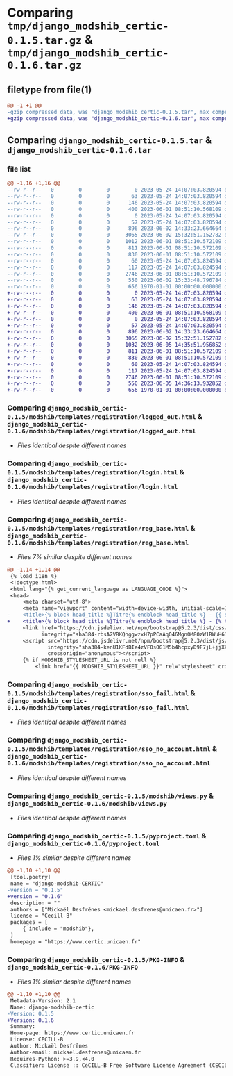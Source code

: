 # Comparing `tmp/django_modshib_certic-0.1.5.tar.gz` & `tmp/django_modshib_certic-0.1.6.tar.gz`

## filetype from file(1)

```diff
@@ -1 +1 @@
-gzip compressed data, was "django_modshib_certic-0.1.5.tar", max compression
+gzip compressed data, was "django_modshib_certic-0.1.6.tar", max compression
```

## Comparing `django_modshib_certic-0.1.5.tar` & `django_modshib_certic-0.1.6.tar`

### file list

```diff
@@ -1,16 +1,16 @@
--rw-r--r--   0        0        0        0 2023-05-24 14:07:03.820594 django_modshib_certic-0.1.5/modshib/__init__.py
--rw-r--r--   0        0        0       63 2023-05-24 14:07:03.820594 django_modshib_certic-0.1.5/modshib/admin.py
--rw-r--r--   0        0        0      146 2023-05-24 14:07:03.820594 django_modshib_certic-0.1.5/modshib/apps.py
--rw-r--r--   0        0        0      400 2023-06-01 08:51:10.568109 django_modshib_certic-0.1.5/modshib/context_processors.py
--rw-r--r--   0        0        0        0 2023-05-24 14:07:03.820594 django_modshib_certic-0.1.5/modshib/migrations/__init__.py
--rw-r--r--   0        0        0       57 2023-05-24 14:07:03.820594 django_modshib_certic-0.1.5/modshib/models.py
--rw-r--r--   0        0        0      896 2023-06-02 14:33:23.664664 django_modshib_certic-0.1.5/modshib/templates/registration/logged_out.html
--rw-r--r--   0        0        0     3065 2023-06-02 15:32:51.152782 django_modshib_certic-0.1.5/modshib/templates/registration/login.html
--rw-r--r--   0        0        0     1012 2023-06-01 08:51:10.572109 django_modshib_certic-0.1.5/modshib/templates/registration/reg_base.html
--rw-r--r--   0        0        0      811 2023-06-01 08:51:10.572109 django_modshib_certic-0.1.5/modshib/templates/registration/sso_fail.html
--rw-r--r--   0        0        0      830 2023-06-01 08:51:10.572109 django_modshib_certic-0.1.5/modshib/templates/registration/sso_no_account.html
--rw-r--r--   0        0        0       60 2023-05-24 14:07:03.824594 django_modshib_certic-0.1.5/modshib/tests.py
--rw-r--r--   0        0        0      117 2023-05-24 14:07:03.824594 django_modshib_certic-0.1.5/modshib/urls.py
--rw-r--r--   0        0        0     2746 2023-06-01 08:51:10.572109 django_modshib_certic-0.1.5/modshib/views.py
--rw-r--r--   0        0        0      550 2023-06-02 15:33:48.796784 django_modshib_certic-0.1.5/pyproject.toml
--rw-r--r--   0        0        0      656 1970-01-01 00:00:00.000000 django_modshib_certic-0.1.5/PKG-INFO
+-rw-r--r--   0        0        0        0 2023-05-24 14:07:03.820594 django_modshib_certic-0.1.6/modshib/__init__.py
+-rw-r--r--   0        0        0       63 2023-05-24 14:07:03.820594 django_modshib_certic-0.1.6/modshib/admin.py
+-rw-r--r--   0        0        0      146 2023-05-24 14:07:03.820594 django_modshib_certic-0.1.6/modshib/apps.py
+-rw-r--r--   0        0        0      400 2023-06-01 08:51:10.568109 django_modshib_certic-0.1.6/modshib/context_processors.py
+-rw-r--r--   0        0        0        0 2023-05-24 14:07:03.820594 django_modshib_certic-0.1.6/modshib/migrations/__init__.py
+-rw-r--r--   0        0        0       57 2023-05-24 14:07:03.820594 django_modshib_certic-0.1.6/modshib/models.py
+-rw-r--r--   0        0        0      896 2023-06-02 14:33:23.664664 django_modshib_certic-0.1.6/modshib/templates/registration/logged_out.html
+-rw-r--r--   0        0        0     3065 2023-06-02 15:32:51.152782 django_modshib_certic-0.1.6/modshib/templates/registration/login.html
+-rw-r--r--   0        0        0     1032 2023-06-05 14:35:51.956852 django_modshib_certic-0.1.6/modshib/templates/registration/reg_base.html
+-rw-r--r--   0        0        0      811 2023-06-01 08:51:10.572109 django_modshib_certic-0.1.6/modshib/templates/registration/sso_fail.html
+-rw-r--r--   0        0        0      830 2023-06-01 08:51:10.572109 django_modshib_certic-0.1.6/modshib/templates/registration/sso_no_account.html
+-rw-r--r--   0        0        0       60 2023-05-24 14:07:03.824594 django_modshib_certic-0.1.6/modshib/tests.py
+-rw-r--r--   0        0        0      117 2023-05-24 14:07:03.824594 django_modshib_certic-0.1.6/modshib/urls.py
+-rw-r--r--   0        0        0     2746 2023-06-01 08:51:10.572109 django_modshib_certic-0.1.6/modshib/views.py
+-rw-r--r--   0        0        0      550 2023-06-05 14:36:13.932852 django_modshib_certic-0.1.6/pyproject.toml
+-rw-r--r--   0        0        0      656 1970-01-01 00:00:00.000000 django_modshib_certic-0.1.6/PKG-INFO
```

### Comparing `django_modshib_certic-0.1.5/modshib/templates/registration/logged_out.html` & `django_modshib_certic-0.1.6/modshib/templates/registration/logged_out.html`

 * *Files identical despite different names*

### Comparing `django_modshib_certic-0.1.5/modshib/templates/registration/login.html` & `django_modshib_certic-0.1.6/modshib/templates/registration/login.html`

 * *Files identical despite different names*

### Comparing `django_modshib_certic-0.1.5/modshib/templates/registration/reg_base.html` & `django_modshib_certic-0.1.6/modshib/templates/registration/reg_base.html`

 * *Files 7% similar despite different names*

```diff
@@ -1,14 +1,14 @@
 {% load i18n %}
 <!doctype html>
 <html lang="{% get_current_language as LANGUAGE_CODE %}">
 <head>
     <meta charset="utf-8">
     <meta name="viewport" content="width=device-width, initial-scale=1">
-    <title>{% block head_title %}Titre{% endblock head_title %} - {{ site_name }}</title>
+    <title>{% block head_title %}Titre{% endblock head_title %} - {% translate MODSHIB_FORMS_TITLE %}</title>
     <link href="https://cdn.jsdelivr.net/npm/bootstrap@5.2.3/dist/css/bootstrap.min.css" rel="stylesheet"
           integrity="sha384-rbsA2VBKQhggwzxH7pPCaAqO46MgnOM80zW1RWuH61DGLwZJEdK2Kadq2F9CUG65" crossorigin="anonymous">
     <script src="https://cdn.jsdelivr.net/npm/bootstrap@5.2.3/dist/js/bootstrap.bundle.min.js"
             integrity="sha384-kenU1KFdBIe4zVF0s0G1M5b4hcpxyD9F7jL+jjXkk+Q2h455rYXK/7HAuoJl+0I4"
             crossorigin="anonymous"></script>
     {% if MODSHIB_STYLESHEET_URL is not null %}
         <link href="{{ MODSHIB_STYLESHEET_URL }}" rel="stylesheet" crossorigin="anonymous">
```

### Comparing `django_modshib_certic-0.1.5/modshib/templates/registration/sso_fail.html` & `django_modshib_certic-0.1.6/modshib/templates/registration/sso_fail.html`

 * *Files identical despite different names*

### Comparing `django_modshib_certic-0.1.5/modshib/templates/registration/sso_no_account.html` & `django_modshib_certic-0.1.6/modshib/templates/registration/sso_no_account.html`

 * *Files identical despite different names*

### Comparing `django_modshib_certic-0.1.5/modshib/views.py` & `django_modshib_certic-0.1.6/modshib/views.py`

 * *Files identical despite different names*

### Comparing `django_modshib_certic-0.1.5/pyproject.toml` & `django_modshib_certic-0.1.6/pyproject.toml`

 * *Files 1% similar despite different names*

```diff
@@ -1,10 +1,10 @@
 [tool.poetry]
 name = "django-modshib-CERTIC"
-version = "0.1.5"
+version = "0.1.6"
 description = ""
 authors = ["Mickaël Desfrênes <mickael.desfrenes@unicaen.fr>"]
 license = "Cecill-B"
 packages = [
     { include = "modshib"},
 ]
 homepage = "https://www.certic.unicaen.fr"
```

### Comparing `django_modshib_certic-0.1.5/PKG-INFO` & `django_modshib_certic-0.1.6/PKG-INFO`

 * *Files 1% similar despite different names*

```diff
@@ -1,10 +1,10 @@
 Metadata-Version: 2.1
 Name: django-modshib-certic
-Version: 0.1.5
+Version: 0.1.6
 Summary: 
 Home-page: https://www.certic.unicaen.fr
 License: CECILL-B
 Author: Mickaël Desfrênes
 Author-email: mickael.desfrenes@unicaen.fr
 Requires-Python: >=3.9,<4.0
 Classifier: License :: CeCILL-B Free Software License Agreement (CECILL-B)
```

